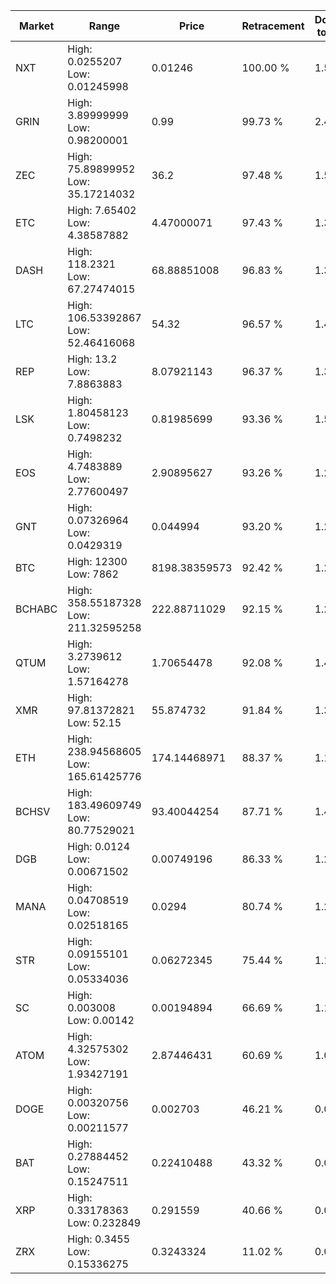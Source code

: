 | Market | Range | Price| Retracement | Doubles to 50% |
| --- | --- | --- | --- | --- |
| NXT | High: 0.0255207<br />Low: 0.01245998 | 0.01246 | 100.00 % | 1.52 |
| GRIN | High: 3.89999999<br />Low: 0.98200001 | 0.99 | 99.73 % | 2.47 |
| ZEC | High: 75.89899952<br />Low: 35.17214032 | 36.2 | 97.48 % | 1.53 |
| ETC | High: 7.65402<br />Low: 4.38587882 | 4.47000071 | 97.43 % | 1.35 |
| DASH | High: 118.2321<br />Low: 67.27474015 | 68.88851008 | 96.83 % | 1.35 |
| LTC | High: 106.53392867<br />Low: 52.46416068 | 54.32 | 96.57 % | 1.46 |
| REP | High: 13.2<br />Low: 7.8863883 | 8.07921143 | 96.37 % | 1.30 |
| LSK | High: 1.80458123<br />Low: 0.7498232 | 0.81985699 | 93.36 % | 1.56 |
| EOS | High: 4.7483889<br />Low: 2.77600497 | 2.90895627 | 93.26 % | 1.29 |
| GNT | High: 0.07326964<br />Low: 0.0429319 | 0.044994 | 93.20 % | 1.29 |
| BTC | High: 12300<br />Low: 7862 | 8198.38359573 | 92.42 % | 1.23 |
| BCHABC | High: 358.55187328<br />Low: 211.32595258 | 222.88711029 | 92.15 % | 1.28 |
| QTUM | High: 3.2739612<br />Low: 1.57164278 | 1.70654478 | 92.08 % | 1.42 |
| XMR | High: 97.81372821<br />Low: 52.15 | 55.874732 | 91.84 % | 1.34 |
| ETH | High: 238.94568605<br />Low: 165.61425776 | 174.14468971 | 88.37 % | 1.16 |
| BCHSV | High: 183.49609749<br />Low: 80.77529021 | 93.40044254 | 87.71 % | 1.41 |
| DGB | High: 0.0124<br />Low: 0.00671502 | 0.00749196 | 86.33 % | 1.28 |
| MANA | High: 0.04708519<br />Low: 0.02518165 | 0.0294 | 80.74 % | 1.23 |
| STR | High: 0.09155101<br />Low: 0.05334036 | 0.06272345 | 75.44 % | 1.16 |
| SC | High: 0.003008<br />Low: 0.00142 | 0.00194894 | 66.69 % | 1.14 |
| ATOM | High: 4.32575302<br />Low: 1.93427191 | 2.87446431 | 60.69 % | 1.09 |
| DOGE | High: 0.00320756<br />Low: 0.00211577 | 0.002703 | 46.21 % | 0.00 |
| BAT | High: 0.27884452<br />Low: 0.15247511 | 0.22410488 | 43.32 % | 0.00 |
| XRP | High: 0.33178363<br />Low: 0.232849 | 0.291559 | 40.66 % | 0.00 |
| ZRX | High: 0.3455<br />Low: 0.15336275 | 0.3243324 | 11.02 % | 0.00 |

